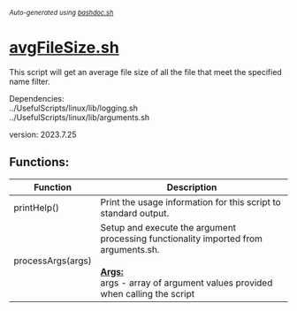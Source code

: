 <small><i>Auto-generated using [bashdoc.sh](https://github.com/alejandro-godinez/UsefulScripts/blob/trunk/bashdoc/bashdoc.sh)</i></small>
# [avgFileSize.sh](.././linux/avgFileSize.sh)

This script will get an average file size of all the file
that meet the specified name filter.


Dependencies:  
  ../UsefulScripts/linux/lib/logging.sh  
  ../UsefulScripts/linux/lib/arguments.sh

version: 2023.7.25


## Functions:
| Function | Description |
|----------|-------------|
| printHelp() | Print the usage information for this script to standard output.   |
| processArgs(args) | Setup and execute the argument processing functionality imported from arguments.sh.    <br><br><u><b>Args:</b></u><br>args - array of argument values provided when calling the script  <br> |
